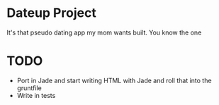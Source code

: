 Dateup Project
=
It's that pseudo dating app my mom wants built. You know the one

TODO
=
* Port in Jade and start writing HTML with Jade and roll that into the gruntfile
* Write in tests